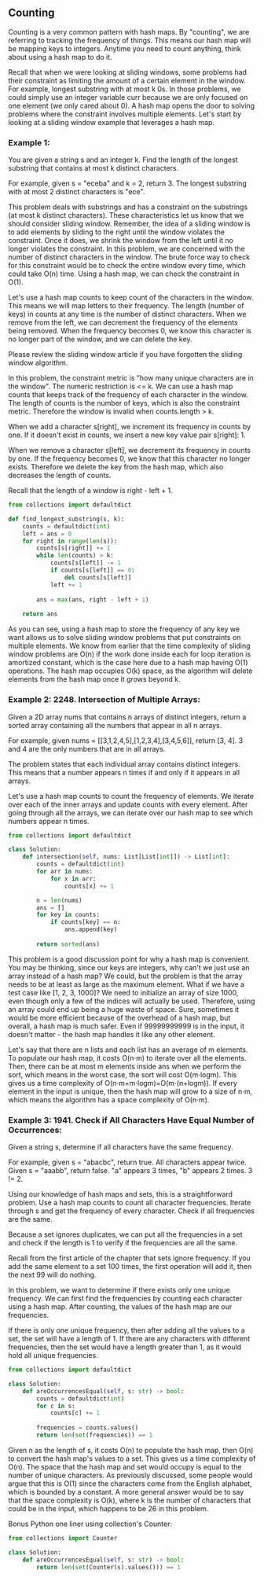 ## Counting

Counting is a very common pattern with hash maps. By "counting", we are referring to tracking the frequency of things. 
This means our hash map will be mapping keys to integers. Anytime you need to count anything, 
think about using a hash map to do it.

Recall that when we were looking at sliding windows, some problems had their constraint 
as limiting the amount of a certain element in the window. For example, longest substring with at most k 0s. 
In those problems, we could simply use an integer variable curr because we are only focused on one element (we only cared about 0). 
A hash map opens the door to solving problems where the constraint involves multiple elements. 
Let's start by looking at a sliding window example that leverages a hash map.

<h3>Example 1:</h3>
You are given a string s and an integer k. Find the length of the longest substring 
that contains at most k distinct characters.

For example, given s = "eceba" and k = 2, return 3. The longest substring with at most 2 distinct characters is "ece".


This problem deals with substrings and has a constraint on the substrings (at most k distinct characters). 
These characteristics let us know that we should consider sliding window. Remember, the idea of a sliding window is 
to add elements by sliding to the right until the window violates the constraint. Once it does, we shrink the window 
from the left until it no longer violates the constraint. In this problem, 
we are concerned with the number of distinct characters in the window. 
The brute force way to check for this constraint would be to check the entire window every time, which could take O(n) time. 
Using a hash map, we can check the constraint in O(1).

Let's use a hash map counts to keep count of the characters in the window. This means we will map letters to their frequency. 
The length (number of keys) in counts at any time is the number of distinct characters. When we remove from the left, 
we can decrement the frequency of the elements being removed. When the frequency becomes 0, 
we know this character is no longer part of the window, and we can delete the key.

Please review the sliding window article if you have forgotten the sliding window algorithm.

In this problem, the constraint metric is "how many unique characters are in the window". The numeric restriction is <= k. 
We can use a hash map counts that keeps track of the frequency of each character in the window. 
The length of counts is the number of keys, which is also the constraint metric. 
Therefore the window is invalid when counts.length > k.

When we add a character s[right], we increment its frequency in counts by one. If it doesn't exist in counts, 
we insert a new key value pair s[right]: 1.

When we remove a character s[left], we decrement its frequency in counts by one. If the frequency becomes 0, 
we know that this character no longer exists. Therefore we delete the key from the hash map, 
which also decreases the length of counts.

Recall that the length of a window is right - left + 1.

```python
from collections import defaultdict

def find_longest_substring(s, k):
    counts = defaultdict(int)
    left = ans = 0
    for right in range(len(s)):
        counts[s[right]] += 1
        while len(counts) > k:
            counts[s[left]] -= 1
            if counts[s[left]] == 0:
                del counts[s[left]]
            left += 1
        
        ans = max(ans, right - left + 1)
    
    return ans
```

As you can see, using a hash map to store the frequency of any key we want allows us to solve sliding window problems 
that put constraints on multiple elements. We know from earlier that the time complexity of sliding window problems are O(n) 
if the work done inside each for loop iteration is amortized constant, which is the case here due 
to a hash map having O(1) operations. The hash map occupies O(k) space, 
as the algorithm will delete elements from the hash map once it grows beyond k.

<h3>Example 2: 2248. Intersection of Multiple Arrays:</h3>
Given a 2D array nums that contains n arrays of distinct integers, return a sorted array containing all the numbers 
that appear in all n arrays.

For example, given nums = [[3,1,2,4,5],[1,2,3,4],[3,4,5,6]], return [3, 4]. 3 
and 4 are the only numbers that are in all arrays.

The problem states that each individual array contains distinct integers. This means that a number appears n times 
if and only if it appears in all arrays.

Let's use a hash map counts to count the frequency of elements. We iterate over each of the inner arrays 
and update counts with every element. After going through all the arrays, 
we can iterate over our hash map to see which numbers appear n times.

```python
from collections import defaultdict

class Solution:
    def intersection(self, nums: List[List[int]]) -> List[int]:
        counts = defaultdict(int)
        for arr in nums:
            for x in arr:
                counts[x] += 1

        n = len(nums)
        ans = []
        for key in counts:
            if counts[key] == n:
                ans.append(key)
        
        return sorted(ans)
```

This problem is a good discussion point for why a hash map is convenient. You may be thinking, 
since our keys are integers, why can't we just use an array instead of a hash map? We could, 
but the problem is that the array needs to be at least as large as the maximum element. 
What if we have a test case like [1, 2, 3, 1000]? We need to initialize an array of size 1000, 
even though only a few of the indices will actually be used. Therefore, using an array could end up being a huge waste 
of space. Sure, sometimes it would be more efficient because of the overhead of a hash map, but overall, 
a hash map is much safer. Even if 99999999999 is in the input, it doesn't matter - the hash map handles it like any other element.

Let's say that there are n lists and each list has an average of m elements. 
To populate our hash map, it costs O(n⋅m) to iterate over all the elements. Then, 
there can be at most m elements inside ans when we perform the sort, which means in the worst case, 
the sort will cost O(m⋅logm). This gives us a time complexity of O(n⋅m+m⋅logm)=O(m⋅(n+logm)). 
If every element in the input is unique, then the hash map will grow to a size of n⋅m, 
which means the algorithm has a space complexity of O(n⋅m).


<h3>Example 3: 1941. Check if All Characters Have Equal Number of Occurrences:</h3>
Given a string s, determine if all characters have the same frequency.

For example, given s = "abacbc", return true. All characters appear twice. Given s = "aaabb", 
return false. "a" appears 3 times, "b" appears 2 times. 3 != 2.

Using our knowledge of hash maps and sets, this is a straightforward problem. 
Use a hash map counts to count all character frequencies. Iterate through s and get the frequency of every character. 
Check if all frequencies are the same.

Because a set ignores duplicates, we can put all the frequencies in a set and check if the length 
is 1 to verify if the frequencies are all the same.

Recall from the first article of the chapter that sets ignore frequency. If you add the same element to a set 100 times, 
the first operation will add it, then the next 99 will do nothing.

In this problem, we want to determine if there exists only one unique frequency. We can first find the frequencies 
by counting each character using a hash map. After counting, the values of the hash map are our frequencies.

If there is only one unique frequency, then after adding all the values to a set, the set will have a length of 1. 
If there are any characters with different frequencies, then the set would have a length greater than 1, 
as it would hold all unique frequencies.

```python
from collections import defaultdict

class Solution:
    def areOccurrencesEqual(self, s: str) -> bool:
        counts = defaultdict(int)
        for c in s:
            counts[c] += 1
        
        frequencies = counts.values()
        return len(set(frequencies)) == 1
```

Given n as the length of s, it costs O(n) to populate the hash map, then O(n) to convert the hash map's values to a set. 
This gives us a time complexity of O(n). The space that the hash map and set would occupy is equal 
to the number of unique characters. As previously discussed, some people would argue 
that this is O(1) since the characters come from the English alphabet, which is bounded by a constant. 
A more general answer would be to say that the space complexity is O(k), 
where k is the number of characters that could be in the input, which happens to be 26 in this problem.

Bonus Python one liner using collection's Counter:
```python
from collections import Counter

class Solution:
    def areOccurrencesEqual(self, s: str) -> bool:
        return len(set(Counter(s).values())) == 1
```
